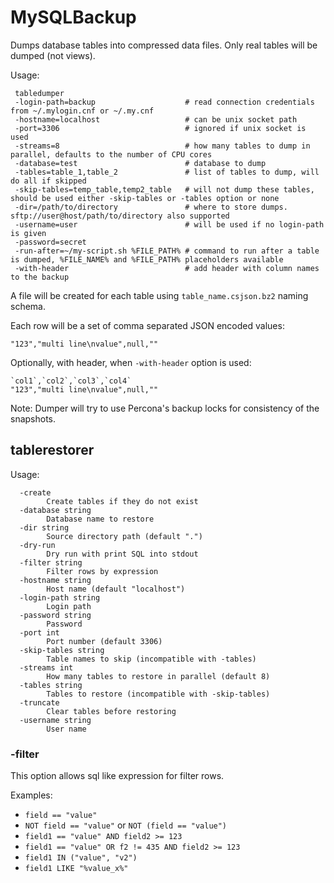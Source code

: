 # MySQLBackup

Dumps database tables into compressed data files. Only real tables will be dumped (not views).

Usage:
```
 tabledumper
 -login-path=backup                    # read connection credentials from ~/.mylogin.cnf or ~/.my.cnf
 -hostname=localhost                   # can be unix socket path
 -port=3306                            # ignored if unix socket is used
 -streams=8                            # how many tables to dump in parallel, defaults to the number of CPU cores
 -database=test                        # database to dump
 -tables=table_1,table_2               # list of tables to dump, will do all if skipped
 -skip-tables=temp_table,temp2_table   # will not dump these tables, should be used either -skip-tables or -tables option or none 
 -dir=/path/to/directory               # where to store dumps. sftp://user@host/path/to/directory also supported
 -username=user                        # will be used if no login-path is given
 -password=secret
 -run-after=~/my-script.sh %FILE_PATH% # command to run after a table is dumped, %FILE_NAME% and %FILE_PATH% placeholders available
 -with-header                          # add header with column names to the backup
```
A file will be created for each table using `table_name.csjson.bz2` naming schema.

Each row will be a set of comma separated JSON encoded values:
```
"123","multi line\nvalue",null,""
```
Optionally, with header, when `-with-header` option is used:
```
`col1`,`col2`,`col3`,`col4`
"123","multi line\nvalue",null,""
```
Note: Dumper will try to use Percona's backup locks for consistency of the snapshots.

## tablerestorer

Usage:
```
  -create
    	Create tables if they do not exist
  -database string
    	Database name to restore
  -dir string
    	Source directory path (default ".")
  -dry-run
    	Dry run with print SQL into stdout
  -filter string
    	Filter rows by expression
  -hostname string
    	Host name (default "localhost")
  -login-path string
    	Login path
  -password string
    	Password
  -port int
    	Port number (default 3306)
  -skip-tables string
    	Table names to skip (incompatible with -tables)
  -streams int
    	How many tables to restore in parallel (default 8)
  -tables string
    	Tables to restore (incompatible with -skip-tables)
  -truncate
    	Clear tables before restoring
  -username string
    	User name
```

### -filter

This option allows sql like expression for filter rows.

Examples:

  * `field == "value"`
  * `NOT field == "value"` or `NOT (field == "value")`
  * `field1 == "value" AND field2 >= 123`
  * `field1 == "value" OR f2 != 435 AND field2 >= 123`
  * `field1 IN ("value", "v2")`
  * `field1 LIKE "%value_x%"`
